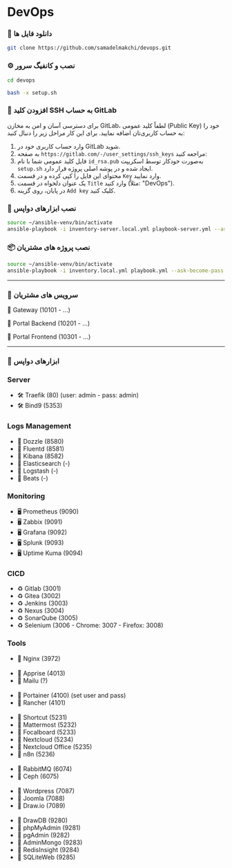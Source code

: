 # DevOps

### 🔽 دانلود فایل ها
``` bash
git clone https://github.com/samadelmakchi/devops.git
```

### ⚙️ نصب و کانفیگ سرور
``` bash
cd devops

bash -x setup.sh
```

### 🦊 افزودن کلید SSH به حساب GitLab
برای دسترسی آسان و امن به مخازن GitLab، لطفاً کلید عمومی (Public Key) خود را به حساب کاربری‌تان اضافه نمایید. برای این کار مراحل زیر را دنبال کنید:
1. وارد حساب کاربری خود در GitLab شوید.
2. به صفحه `https://gitlab.com/-/user_settings/ssh_keys` مراجعه کنید:
3. فایل کلید عمومی شما با نام `id_rsa.pub` به‌صورت خودکار توسط اسکریپت `setup.sh` ایجاد شده و در پوشه اصلی پروژه قرار دارد.
4. محتوای این فایل را کپی کرده و در قسمت `Key` وارد نمایید.
5. یک عنوان دلخواه در قسمت `Title` وارد کنید (مثلاً: "DevOps").
6. در پایان، روی گزینه `Add key` کلیک کنید.

### 🤖 نصب ابزارهای دواپس

```bash
source ~/ansible-venv/bin/activate
ansible-playbook -i inventory-server.local.yml playbook-server.yml --ask-become-pass
```

### 📦 نصب پروژه های مشتریان
```bash
source ~/ansible-venv/bin/activate
ansible-playbook -i inventory.local.yml playbook.yml --ask-become-pass
```

---

### 🔆 سرویس های مشتریان
📜 Gateway (10101 - ...)

📜 Portal Backend (10201 - ...)

📜 Portal Frontend (10301 - ...)

---

### 💢 ابزارهای دواپس

### Server
- 🛠️ Traefik (80) (user: admin - pass: admin)
- 🛠️ Bind9 (5353)

### Logs Management
- 📑 Dozzle (8580)
- 📑 Fluentd (8581)
- 📑 Kibana (8582)
- 📑 Elasticsearch (-)
- 📑 Logstash (-)
- 📑 Beats (-)

### Monitoring
- 🖥️ Prometheus (9090)
- 🖥️ Zabbix (9091)
- 🖥️ Grafana (9092)
- 🖥️ Splunk (9093)
- 🖥️ Uptime Kuma (9094)

### CICD
- ♻️ Gitlab (3001)
- ♻️ Gitea (3002)
- ♻️ Jenkins (3003)
- ♻️ Nexus (3004)
- ♻️ SonarQube (3005)
- ♻️ Selenium (3006 - Chrome: 3007 - Firefox: 3008)

### Tools
- 📔 Nginx (3972)
<br><br>
- 📕 Apprise (4013)
- 📕 Mailu (?)
<br><br>
- 📗 Portainer (4100) (set user and pass)
- 📗 Rancher (4101)
<br><br>
- 📙 Shortcut (5231)
- 📙 Mattermost (5232)
- 📙 Focalboard (5233)
- 📙 Nextcloud (5234)
- 📙 Nextcloud Office (5235)
- 📙 n8n (5236)
<br><br>
- 📒 RabbitMQ (6074)
- 📒 Ceph (6075)
<br><br>
- 📘 Wordpress (7087)
- 📘 Joomla (7088)
- 📘 Draw.io (7089)
<br><br>
- 📓 DrawDB (9280)
- 📓 phpMyAdmin (9281)
- 📓 pgAdmin (9282)
- 📓 AdminMongo (9283)
- 📓 RedisInsight (9284)
- 📓 SQLiteWeb (9285)